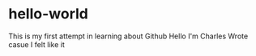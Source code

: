 # hello-world
This is my first attempt in learning about Github
Hello I'm Charles
Wrote casue I felt like it
